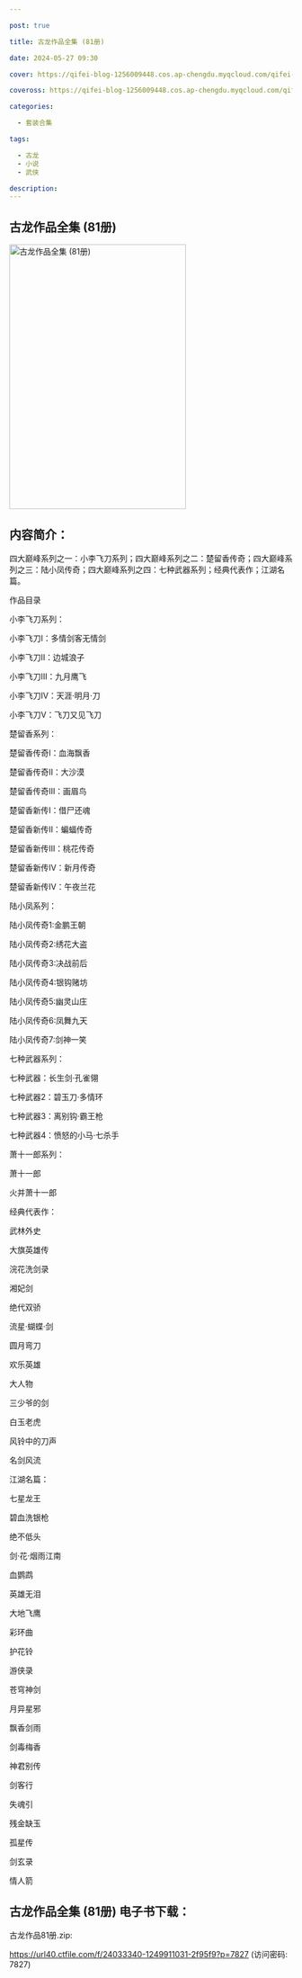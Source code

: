 ```yaml
---

post: true

title: 古龙作品全集 (81册)

date: 2024-05-27 09:30

cover: https://qifei-blog-1256009448.cos.ap-chengdu.myqcloud.com/qifei-blog/6638424a0ea9cb1403a6e7e0.jpg

coveross: https://qifei-blog-1256009448.cos.ap-chengdu.myqcloud.com/qifei-blog/6638424a0ea9cb1403a6e7e0.jpg

categories:

  - 套装合集

tags:

  - 古龙
  - 小说
  - 武侠

description:
---
```


## 古龙作品全集 (81册)
<img alt="古龙作品全集 (81册) " class="aligncenter loading" data-was-processed="true" decoding="async" fetchpriority="high" height="471" src="https://qifei-blog-1256009448.cos.ap-chengdu.myqcloud.com/qifei-blog/6638424a0ea9cb1403a6e7e0.jpg " style="cursor: zoom-in;" width="314"/>

## 内容简介：

四大巅峰系列之一：小李飞刀系列；四大巅峰系列之二：楚留香传奇；四大巅峰系列之三：陆小凤传奇；四大巅峰系列之四：七种武器系列；经典代表作；江湖名篇。<br/>

作品目录

小李飞刀系列：<br/>

小李飞刀Ⅰ：多情剑客无情剑<br/>

小李飞刀Ⅱ：边城浪子<br/>

小李飞刀Ⅲ：九月鹰飞<br/>

小李飞刀Ⅳ：天涯·明月·刀<br/>

小李飞刀Ⅴ：飞刀又见飞刀

楚留香系列：<br/>

楚留香传奇Ⅰ：血海飘香<br/>

楚留香传奇Ⅱ：大沙漠<br/>

楚留香传奇Ⅲ：画眉鸟<br/>

楚留香新传Ⅰ：借尸还魂<br/>

楚留香新传Ⅱ：蝙蝠传奇<br/>

楚留香新传Ⅲ：桃花传奇<br/>

楚留香新传Ⅳ：新月传奇<br/>

楚留香新传Ⅳ：午夜兰花

陆小凤系列：<br/>

陆小凤传奇1:金鹏王朝<br/>

陆小凤传奇2:绣花大盗<br/>

陆小凤传奇3:决战前后<br/>

陆小凤传奇4:银钩赌坊<br/>

陆小凤传奇5:幽灵山庄<br/>

陆小凤传奇6:凤舞九天<br/>

陆小凤传奇7:剑神一笑

七种武器系列：<br/>

七种武器：长生剑·孔雀翎<br/>

七种武器2：碧玉刀·多情环<br/>

七种武器3：离别钩·霸王枪<br/>

七种武器4：愤怒的小马·七杀手

萧十一郎系列：<br/>

萧十一郎<br/>

火并萧十一郎

经典代表作：<br/>

武林外史<br/>

大旗英雄传<br/>

浣花洗剑录<br/>

湘妃剑<br/>

绝代双骄<br/>

流星·蝴蝶·剑<br/>

圆月弯刀<br/>

欢乐英雄<br/>

大人物<br/>

三少爷的剑<br/>

白玉老虎<br/>

风铃中的刀声<br/>

名剑风流

江湖名篇：<br/>

七星龙王<br/>

碧血洗银枪<br/>

绝不低头<br/>

剑·花·烟雨江南<br/>

血鹦鹉<br/>

英雄无泪<br/>

大地飞鹰<br/>

彩环曲<br/>

护花铃<br/>

游侠录<br/>

苍穹神剑<br/>

月异星邪<br/>

飘香剑雨<br/>

剑毒梅香<br/>

神君别传<br/>

剑客行<br/>

失魂引<br/>

残金缺玉<br/>

孤星传<br/>

剑玄录<br/>

情人箭

## 古龙作品全集 (81册) 电子书下载：
古龙作品81册.zip: 

https://url40.ctfile.com/f/24033340-1249911031-2f95f9?p=7827 (访问密码: 7827)
